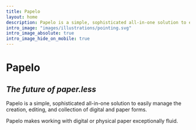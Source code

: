```yaml
---
title: Papelo
layout: home
description: Papelo is a simple, sophisticated all-in-one solution to easily manage the creations, editing, and collection of digital and paper forms.
intro_image: "images/illustrations/pointing.svg"
intro_image_absolute: true
intro_image_hide_on_mobile: true
---
```


# Papelo
## *The future of paper.less*

Papelo is a simple, sophisticated all-in-one solution to easily manage the creation, editing, and collection of digital and paper forms.

Papelo makes working with digital or physical paper exceptionally fluid.
